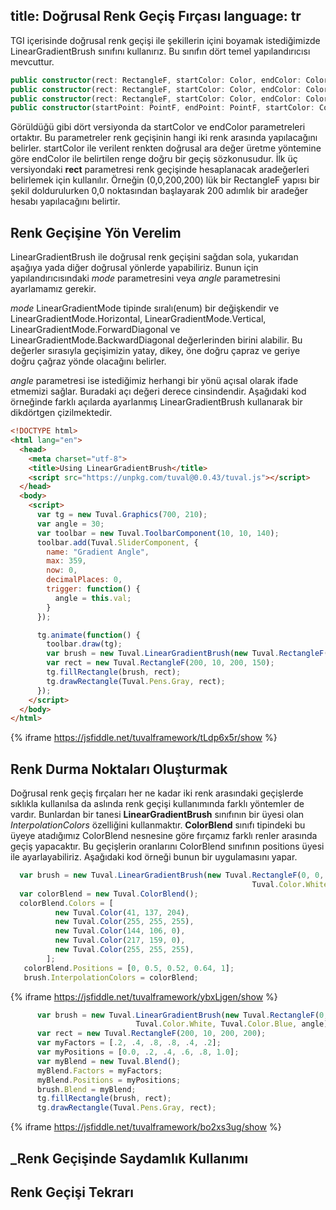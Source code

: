 title: Doğrusal Renk Geçiş Fırçası
language: tr
---
TGI içerisinde doğrusal renk geçişi ile şekillerin içini boyamak istediğimizde LinearGradientBrush sınıfını kullanırız. Bu sınıfın dört temel yapılandırıcısı mevcuttur.
```typescript
public constructor(rect: RectangleF, startColor: Color, endColor: Color);
public constructor(rect: RectangleF, startColor: Color, endColor: Color, mode: LinearGradientMode);
public constructor(rect: RectangleF, startColor: Color, endColor: Color, angle: float);
public constructor(startPoint: PointF, endPoint: PointF, startColor: Color, endColor: Color);
```
Görüldüğü gibi dört versiyonda da startColor ve endColor parametreleri ortaktır. Bu parametreler renk geçişinin hangi iki renk arasında yapılacağını belirler. startColor ile verilent renkten doğrusal ara değer üretme yöntemine göre endColor ile belirtilen renge doğru bir geçiş sözkonusudur. İlk üç versiyondaki **rect** parametresi renk geçişinde hesaplanacak aradeğerleri belirlemek için kullanılır. Örneğin (0,0,200,200) lük bir RectangleF yapısı bir şekil doldurulurken 0,0 noktasından başlayarak 200 adımlık bir aradeğer hesabı yapılacağını belirtir.

## Renk Geçişine Yön Verelim
LinearGradientBrush ile doğrusal renk geçişini sağdan sola, yukarıdan aşağıya yada diğer doğrusal yönlerde yapabiliriz. Bunun için yapılandırıcısındaki *mode* parametresini veya *angle* parametresini ayarlamamız gerekir.

*mode* LinearGradientMode tipinde sıralı(enum) bir değişkendir ve LinearGradientMode.Horizontal, LinearGradientMode.Vertical, LinearGradientMode.ForwardDiagonal ve LinearGradientMode.BackwardDiagonal değerlerinden birini alabilir. Bu değerler sırasıyla geçişimizin yatay, dikey, öne doğru çapraz ve geriye doğru çağraz yönde olacağını belirler.

*angle* parametresi ise istediğimiz herhangi bir yönü açısal olarak ifade etmemizi sağlar. Buradaki açı değeri derece cinsindendir. Aşağıdaki kod örneğinde farklı açılarda ayarlanmış LinearGradientBrush kullanarak bir dikdörtgen çizilmektedir.
```html
<!DOCTYPE html>
<html lang="en">
  <head>
    <meta charset="utf-8">
    <title>Using LinearGradientBrush</title>
    <script src="https://unpkg.com/tuval@0.0.43/tuval.js"></script>
  </head>
  <body>
    <script>
      var tg = new Tuval.Graphics(700, 210);
      var angle = 30;
      var toolbar = new Tuval.ToolbarComponent(10, 10, 140);
      toolbar.add(Tuval.SliderComponent, {
        name: "Gradient Angle",
        max: 359,
        now: 0,
        decimalPlaces: 0,
        trigger: function() {
          angle = this.val;
        }
      });

      tg.animate(function() {
        toolbar.draw(tg);
        var brush = new Tuval.LinearGradientBrush(new Tuval.RectangleF(0, 0, 200, 200), Tuval.Color.White, Tuval.Color.Red, angle);
        var rect = new Tuval.RectangleF(200, 10, 200, 150);
        tg.fillRectangle(brush, rect);
        tg.drawRectangle(Tuval.Pens.Gray, rect);
      });
    </script>
  </body>
</html>
```
{% iframe https://jsfiddle.net/tuvalframework/tLdp6x5r/show %}

## Renk Durma Noktaları Oluşturmak
Doğrusal renk geçiş fırçaları her ne kadar iki renk arasındaki geçişlerde sıklıkla kullanılsa da aslında renk geçişi kullanımında farklı yöntemler de vardır. Bunlardan bir tanesi **LinearGradientBrush** sınıfının bir üyesi olan *InterpolationColors* özelliğini kullanmaktır. **ColorBlend** sınıfı tipindeki bu üyeye atadığımız ColorBlend nesnesine göre fırçamız farklı renler arasında geçiş yapacaktır. Bu geçişlerin oranlarını ColorBlend sınıfının positions üyesi ile ayarlayabiliriz. Aşağıdaki kod örneği bunun bir uygulamasını yapar.
```javascript
  var brush = new Tuval.LinearGradientBrush(new Tuval.RectangleF(0, 0, 100, 100),
                                                      Tuval.Color.White, Tuval.Color.Red);
  var colorBlend = new Tuval.ColorBlend();
  colorBlend.Colors = [
          new Tuval.Color(41, 137, 204),
          new Tuval.Color(255, 255, 255),
          new Tuval.Color(144, 106, 0),
          new Tuval.Color(217, 159, 0),
          new Tuval.Color(255, 255, 255),
        ];
   colorBlend.Positions = [0, 0.5, 0.52, 0.64, 1];
   brush.InterpolationColors = colorBlend;
```
{% iframe https://jsfiddle.net/tuvalframework/ybxLjgen/show %}

```javascript
      var brush = new Tuval.LinearGradientBrush(new Tuval.RectangleF(0, 0, 200, 200),
                            Tuval.Color.White, Tuval.Color.Blue, angle);
      var rect = new Tuval.RectangleF(200, 10, 200, 200);
      var myFactors = [.2, .4, .8, .8, .4, .2];
      var myPositions = [0.0, .2, .4, .6, .8, 1.0];
      var myBlend = new Tuval.Blend();
      myBlend.Factors = myFactors;
      myBlend.Positions = myPositions;
      brush.Blend = myBlend;
      tg.fillRectangle(brush, rect);
      tg.drawRectangle(Tuval.Pens.Gray, rect);
```
{% iframe https://jsfiddle.net/tuvalframework/bo2xs3ug/show %}
## _Renk Geçişinde Saydamlık Kullanımı

## Renk Geçişi Tekrarı